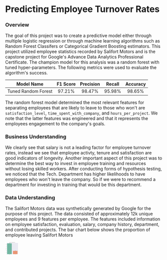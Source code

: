 # Predicting Employee Turnover Rates

### Overview
The goal of this project was to create a predictive model either through multiple logistic regression or through machine learning algorithms such as Random Forest Classifers or Categorical Gradient Boosting estimators. This project utilized employee statistics recorded by Salifort Motors and is the capstone project for Google's Advance Data Analytics Professional Certificate. The champion model for this analysis was a random forest with tuned hyper-parameters. The following metrics were used to evaluate the algorithm's success.

|Model Name|F1 Score|Precision|Recall|Accuracy|
|:---:|:---:|:---:|:---:|:---:|
|Tuned Random Forest| 97.21%| 98.47%| 95.98%| 98.65%|

The random forest model determined the most relevant features for separating employees that are likely to leave to those who won't are `satisfaction_level`, `time_spent_with_company`, and `hours_per_project`. We note that the latter features was engineered and that it represents the employees engagement to the company's goals.

### Business Understanding
We clearly see that salary is not a leading factor for employee turnover rates, instead we see that employee activty, tenure and satisfaction are good indicators of longevity. Another important aspect of this project was to determine the best way to invest in employee training and resources without losing skilled workers. After conducting forms of hypothesis testing, we noticed that the Tech. Department has higher likelihoods to have employees who won't leave the company. So if we were to recommend a department for investing in training that would be this department.

### Data Understanding
The Salifort Motors data was synthetically generated by Google for the purpose of this project. The data consisted of approximately 12k unique employees and 9 features per employee. The features included information on employee satisfaction, evaluation, salary, company history, department, and contributed projects. The bar chart below shows the proportion of employee leaving Salifort Motors

<img src="Left_Proportion.png" width="42" height="42">